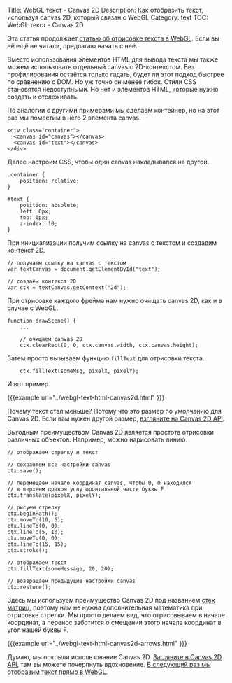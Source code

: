 Title: WebGL текст - Canvas 2D
Description: Как отобразить текст, используя canvas 2D, который связан с WebGL
Category: text
TOC: WebGL текст - Canvas 2D


Эта статья продолжает [статью об отрисовке текста в WebGL](webgl-text-html.html).
Если вы её ещё не читали, предлагаю начать с неё.

Вместо использования элементов HTML для вывода текста мы также можем использовать
отдельный canvas с 2D-контекстом. Без профилирования остаётся только гадать,
будет ли этот подход быстрее по сравнению с DOM. Но уж точно он менее гибок.
Стили CSS становятся недоступными. Но нет и элементов HTML, которые нужно
создать и отслеживать.

По аналогии с другими примерами мы сделаем контейнер, но на этот раз
мы поместим в него 2 элемента canvas.

    <div class="container">
      <canvas id="canvas"></canvas>
      <canvas id="text"></canvas>
    </div>

Далее настроим CSS, чтобы один canvas накладывался на другой.

    .container {
        position: relative;
    }

    #text {
        position: absolute;
        left: 0px;
        top: 0px;
        z-index: 10;
    }

При инициализации получим ссылку на canvas с текстом и создадим контекст 2D.

    // получаем ссылку на canvas с текстом
    var textCanvas = document.getElementById("text");

    // создаём контекст 2D
    var ctx = textCanvas.getContext("2d");

При отрисовке каждого фрейма нам нужно очищать canvas 2D, как и в случае с WebGL.

    function drawScene() {
        ...

        // очищаем canvas 2D
        ctx.clearRect(0, 0, ctx.canvas.width, ctx.canvas.height);

Затем просто вызываем функцию `fillText` для отрисовки текста.

        ctx.fillText(someMsg, pixelX, pixelY);

И вот пример.

{{{example url="../webgl-text-html-canvas2d.html" }}}

Почему текст стал меньше? Потому что это размер по умолчанию для Canvas 2D.
Если вам нужен другой размер, [взгляните на Canvas 2D API](https://developer.mozilla.org/en-US/docs/Web/API/Canvas_API/Tutorial/Drawing_text).

Выгодным преимуществом Canvas 2D является простота отрисовки различных
объектов. Например, можно нарисовать линию.

    // отображаем стрелку и текст

    // сохраняем все настройки canvas
    ctx.save();

    // перемещаем начало координат canvas, чтобы 0, 0 находился
    // в верхнем правом углу фронтальной части буквы F
    ctx.translate(pixelX, pixelY);

    // рисуем стрелку
    ctx.beginPath();
    ctx.moveTo(10, 5);
    ctx.lineTo(0, 0);
    ctx.lineTo(5, 10);
    ctx.moveTo(0, 0);
    ctx.lineTo(15, 15);
    ctx.stroke();

    // отображаем текст
    ctx.fillText(someMessage, 20, 20);

    // возвращаем предыдущие настройки canvas
    ctx.restore();

Здесь мы используем преимущество Canvas 2D под названием
[стек матриц](webgl-2d-matrix-stack.html), поэтому нам не нужна дополнительная
математика при отрисовке стрелки. Мы просто делаем вид, что отрисовываем в
начале координат, а перенос заботится о смещении этого начала координат
в угол нашей буквы F.

{{{example url="../webgl-text-html-canvas2d-arrows.html" }}}

Думаю, мы покрыли использование Canvas 2D. [Загляните в Canvas 2D
API](https://developer.mozilla.org/en-US/docs/Web/API/CanvasRenderingContext2D),
там вы можете почерпнуть вдохновение. [В следующий раз мы отобразим текст
прямо в WebGL](webgl-text-texture.html).
